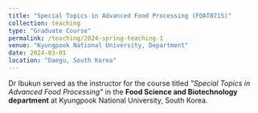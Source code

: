 ```yaml
---
title: "Special Topics in Advanced Food Processing (FOAT0715)"
collection: teaching
type: "Graduate Course"
permalink: /teaching/2024-spring-teaching-1
venue: "Kyungpook National University, Department"
date: 2024-03-01
location: "Daegu, South Korea"
---
```


Dr Ibukun served as the instructor for the course titled *"Special Topics in Advanced Food Processing"* in the **Food Science and Biotechnology department** at Kyungpook National University, South Korea.

